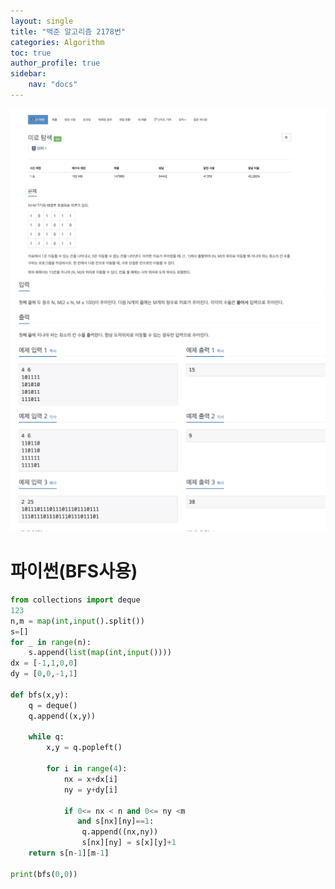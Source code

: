 ```yaml
---
layout: single
title: "백준 알고리즘 2178번"
categories: Algorithm
toc: true
author_profile: true
sidebar:
    nav: "docs"
---
```

![5](/images/2023-02-01-Algorithm5/5.png)
![5-1](/images/2023-02-01-Algorithm5/5-1.png)
# 파이썬(BFS사용)
```python
from collections import deque
123
n,m = map(int,input().split())
s=[]
for _ in range(n):
    s.append(list(map(int,input())))
dx = [-1,1,0,0]
dy = [0,0,-1,1]
 
def bfs(x,y):
    q = deque()
    q.append((x,y))

    while q:
        x,y = q.popleft()

        for i in range(4):
            nx = x+dx[i]
            ny = y+dy[i]

            if 0<= nx < n and 0<= ny <m 
               and s[nx][ny]==1:
                q.append((nx,ny))
                s[nx][ny] = s[x][y]+1
    return s[n-1][m-1]

print(bfs(0,0))